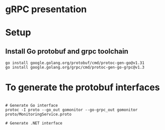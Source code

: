 # gRPC presentation

# Setup

## Install Go protobuf and grpc toolchain

```shell
go install google.golang.org/protobuf/cmd/protoc-gen-go@v1.31
go install google.golang.org/grpc/cmd/protoc-gen-go-grpc@v1.3
```

# To generate the protobuf interfaces

```shell

# Generate Go interface
protoc -I proto --go_out gomonitor --go-grpc_out gomonitor proto/MonitoringService.proto

# Generate .NET interface
```